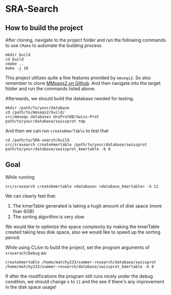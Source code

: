 # SRA-Search

## How to build the project

After cloning, navigate to the project folder and run the following commands to use `CMake` to automate the building process.

```shell script
mkdir build
cd build
cmake ..
make -j 16
```

This project utilizes quite a few features provided by `mmseqs2`. So also remember to clone [MMseqs2 on Github](https://github.com/soedinglab/MMseqs2.git). And then navigate into the target folder and run the commands listed above.

Afterwards, we should build the database needed for testing.

```shell script
mkdir /path/to/your/database
cd /path/to/mmseqs2/build/
src/mmseqs databases UniProtKB/Swiss-Prot path/to/your/database/swissprot tmp
```
And then we can run `createKmerTable` to test that 

```shell script
cd /path/to/SRA-search/build
src/srasearch createkmertable /path/to/your/database/swissprot path/to/your/database/swissprot_kmertable -k 8
```

## Goal

While running 
```shell script
src/srasearch createkmertable <database> <database_kmertable> -k 11
```
We can clearly feel that:

1. The kmerTable generated is taking a hugh amount of disk space (more than 6GB)
2. The sorting algorithm is very slow

We would like to optimize the space complexity by making the kmerTable created taking less disk space, also we would like to speed up the sorting period. 

While using CLion to build the project, set the program arguments of `sraserach|Debug` as:

```shell script
createkmertable /home/matchy233/summer-research/database/swissprot /home/matchy233/summer-research/database/swissprot_kmertable -k 8
```

If after the modifications the program still runs nicely under the debug condition, we should change `k` to `11` and the see if there's any improvement in the disk space usage!